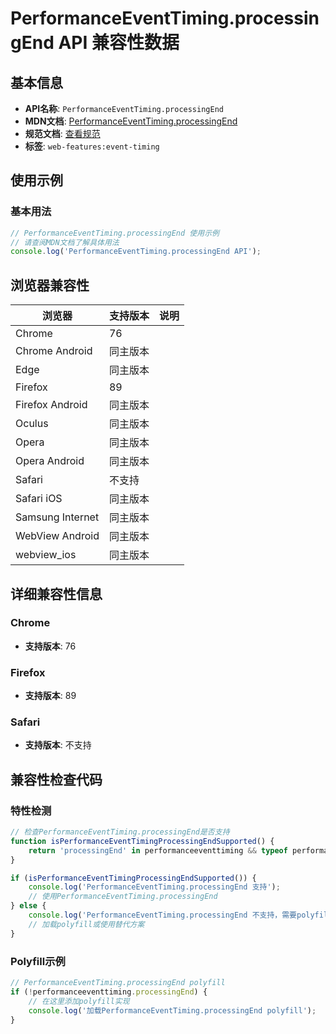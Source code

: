 # PerformanceEventTiming.processingEnd API 兼容性数据

## 基本信息

- **API名称**: `PerformanceEventTiming.processingEnd`
- **MDN文档**: [PerformanceEventTiming.processingEnd](https://developer.mozilla.org/docs/Web/API/PerformanceEventTiming/processingEnd)
- **规范文档**: [查看规范](https://w3c.github.io/event-timing/#dom-performanceeventtiming-processingend)
- **标签**: `web-features:event-timing`

## 使用示例

### 基本用法

```javascript
// PerformanceEventTiming.processingEnd 使用示例
// 请查阅MDN文档了解具体用法
console.log('PerformanceEventTiming.processingEnd API');
```

## 浏览器兼容性

| 浏览器 | 支持版本 | 说明 |
|--------|----------|------|
| Chrome | 76 |  |
| Chrome Android | 同主版本 |  |
| Edge | 同主版本 |  |
| Firefox | 89 |  |
| Firefox Android | 同主版本 |  |
| Oculus | 同主版本 |  |
| Opera | 同主版本 |  |
| Opera Android | 同主版本 |  |
| Safari | 不支持 |  |
| Safari iOS | 同主版本 |  |
| Samsung Internet | 同主版本 |  |
| WebView Android | 同主版本 |  |
| webview_ios | 同主版本 |  |

## 详细兼容性信息

### Chrome

- **支持版本**: 76

### Firefox

- **支持版本**: 89

### Safari

- **支持版本**: 不支持

## 兼容性检查代码

### 特性检测

```javascript
// 检查PerformanceEventTiming.processingEnd是否支持
function isPerformanceEventTimingProcessingEndSupported() {
    return 'processingEnd' in performanceeventtiming && typeof performanceeventtiming.processingEnd === 'function';
}

if (isPerformanceEventTimingProcessingEndSupported()) {
    console.log('PerformanceEventTiming.processingEnd 支持');
    // 使用PerformanceEventTiming.processingEnd
} else {
    console.log('PerformanceEventTiming.processingEnd 不支持，需要polyfill');
    // 加载polyfill或使用替代方案
}
```

### Polyfill示例

```javascript
// PerformanceEventTiming.processingEnd polyfill
if (!performanceeventtiming.processingEnd) {
    // 在这里添加polyfill实现
    console.log('加载PerformanceEventTiming.processingEnd polyfill');
}
```

